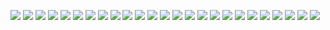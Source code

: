 [![](1200XL.png)](https://github.com/ivop/rc-archive/raw/master/0-9/1200XL.xex)
[![](24c%20Curtis%20Jenny%20(2).png)](https://github.com/ivop/rc-archive/raw/master/0-9/24c%20Curtis%20Jenny%20(2).xex)
[![](24c%20Curtis%20Jenny%20NTSC%20(2).png)](https://github.com/ivop/rc-archive/raw/master/0-9/24c%20Curtis%20Jenny%20NTSC%20(2).xex)
[![](24HeuresduMans.png)](https://github.com/ivop/rc-archive/raw/master/0-9/24HeuresduMans.xex)
[![](57Chevy.png)](https://github.com/ivop/rc-archive/raw/master/0-9/57Chevy.xex)
[![](59Galaxy500.png)](https://github.com/ivop/rc-archive/raw/master/0-9/59Galaxy500.xex)
[![](64G500.png)](https://github.com/ivop/rc-archive/raw/master/0-9/64G500.xex)
[![](64Galaxy500b.png)](https://github.com/ivop/rc-archive/raw/master/0-9/64Galaxy500b.xex)
[![](6502BenderBrain.png)](https://github.com/ivop/rc-archive/raw/master/0-9/6502BenderBrain.xex)
[![](65FG500g.png)](https://github.com/ivop/rc-archive/raw/master/0-9/65FG500g.xex)
[![](65Galaxy500R.png)](https://github.com/ivop/rc-archive/raw/master/0-9/65Galaxy500R.xex)
[![](65Galaxy500.png)](https://github.com/ivop/rc-archive/raw/master/0-9/65Galaxy500.xex)
[![](66ShelbyGTNTSC.png)](https://github.com/ivop/rc-archive/raw/master/0-9/66ShelbyGTNTSC.xex)
[![](66ShelbyGTPAL.png)](https://github.com/ivop/rc-archive/raw/master/0-9/66ShelbyGTPAL.xex)
[![](67FG500maroon.png)](https://github.com/ivop/rc-archive/raw/master/0-9/67FG500maroon.xex)
[![](67FGalaxy500y.png)](https://github.com/ivop/rc-archive/raw/master/0-9/67FGalaxy500y.xex)
[![](67PorscheNTSC.png)](https://github.com/ivop/rc-archive/raw/master/0-9/67PorscheNTSC.xex)
[![](67PorschePAL.png)](https://github.com/ivop/rc-archive/raw/master/0-9/67PorschePAL.xex)
[![](69FG500fastback.png)](https://github.com/ivop/rc-archive/raw/master/0-9/69FG500fastback.xex)
[![](70DodgeChallengerNTSC.png)](https://github.com/ivop/rc-archive/raw/master/0-9/70DodgeChallengerNTSC.xex)
[![](70DodgeChallengerPAL.png)](https://github.com/ivop/rc-archive/raw/master/0-9/70DodgeChallengerPAL.xex)
[![](72Ferrari.png)](https://github.com/ivop/rc-archive/raw/master/0-9/72Ferrari.xex)
[![](7800Dragonfly.png)](https://github.com/ivop/rc-archive/raw/master/0-9/7800Dragonfly.xex)
[![](800a.png)](https://github.com/ivop/rc-archive/raw/master/0-9/800a.xex)
[![](800b.png)](https://github.com/ivop/rc-archive/raw/master/0-9/800b.xex)
